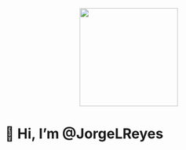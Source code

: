 <div align="center">
<img src="https://media.giphy.com/media/qgQUggAC3Pfv687qPC/giphy.gif" width="200"/>
</div>
<h1 text-align="center">
👋 Hi, I’m @JorgeLReyes
</h1>
  
<!---
JorgeLReyes/JorgeLReyes is a ✨ special ✨ repository because its `README.md` (this file) appears on your GitHub profile.
You can click the Preview link to take a look at your changes.
--->
